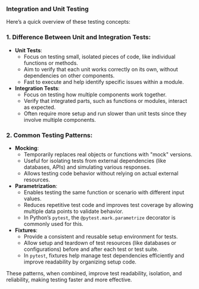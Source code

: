 ### Integration and Unit Testing

Here’s a quick overview of these testing concepts:

### 1. **Difference Between Unit and Integration Tests:**
   - **Unit Tests**:
     - Focus on testing small, isolated pieces of code, like individual functions or methods.
     - Aim to verify that each unit works correctly on its own, without dependencies on other components.
     - Fast to execute and help identify specific issues within a module.
   - **Integration Tests**:
     - Focus on testing how multiple components work together.
     - Verify that integrated parts, such as functions or modules, interact as expected.
     - Often require more setup and run slower than unit tests since they involve multiple components.

### 2. **Common Testing Patterns**:
   - **Mocking**:
     - Temporarily replaces real objects or functions with "mock" versions.
     - Useful for isolating tests from external dependencies (like databases, APIs) and simulating various responses.
     - Allows testing code behavior without relying on actual external resources.
   - **Parametrization**:
     - Enables testing the same function or scenario with different input values.
     - Reduces repetitive test code and improves test coverage by allowing multiple data points to validate behavior.
     - In Python’s `pytest`, the `@pytest.mark.parametrize` decorator is commonly used for this.
   - **Fixtures**:
     - Provide a consistent and reusable setup environment for tests.
     - Allow setup and teardown of test resources (like databases or configurations) before and after each test or test suite.
     - In `pytest`, fixtures help manage test dependencies efficiently and improve readability by organizing setup code. 

These patterns, when combined, improve test readability, isolation, and reliability, making testing faster and more effective.